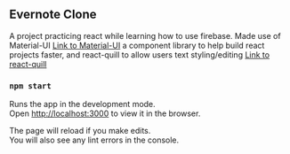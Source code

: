 ## Evernote Clone
A project practicing react while learning how to use firebase. Made use of Material-UI [Link to Material-UI](https://material-ui.com/)
 a component library to help build react projects faster, and react-quill to allow users text styling/editing [Link to react-quill](https://www.npmjs.com/package/react-quill)


### `npm start`

Runs the app in the development mode.<br />
Open [http://localhost:3000](http://localhost:3000) to view it in the browser.

The page will reload if you make edits.<br />
You will also see any lint errors in the console.